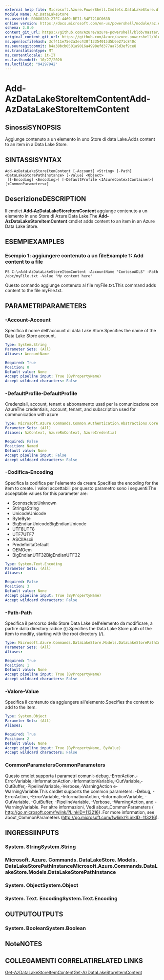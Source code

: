```yaml
---
external help file: Microsoft.Azure.PowerShell.Cmdlets.DataLakeStore.dll-Help.xml
Module Name: Az.DataLakeStore
ms.assetid: B008028D-27FC-4469-BE71-54F7218C068B
online version: https://docs.microsoft.com/en-us/powershell/module/az.datalakestore/add-azdatalakestoreitemcontent
schema: 2.0.0
content_git_url: https://github.com/Azure/azure-powershell/blob/master/src/DataLakeStore/DataLakeStore/help/Add-AzDataLakeStoreItemContent.md
original_content_git_url: https://github.com/Azure/azure-powershell/blob/master/src/DataLakeStore/DataLakeStore/help/Add-AzDataLakeStoreItemContent.md
ms.openlocfilehash: 3cf411e75e2a3ec430f13354015d5b6e271c840c
ms.sourcegitcommit: b4a38bcb0501a9016a4998efd377aa75d3ef9ce8
ms.translationtype: MT
ms.contentlocale: it-IT
ms.lasthandoff: 10/27/2020
ms.locfileid: "94297942"
---
```

# <span data-ttu-id="56f77-101">Add-AzDataLakeStoreItemContent</span><span class="sxs-lookup"><span data-stu-id="56f77-101">Add-AzDataLakeStoreItemContent</span></span>

## <span data-ttu-id="56f77-102">Sinossi</span><span class="sxs-lookup"><span data-stu-id="56f77-102">SYNOPSIS</span></span>
<span data-ttu-id="56f77-103">Aggiunge contenuto a un elemento in uno Store di data Lake.</span><span class="sxs-lookup"><span data-stu-id="56f77-103">Adds content to an item in a Data Lake Store.</span></span>

## <span data-ttu-id="56f77-104">SINTASSI</span><span class="sxs-lookup"><span data-stu-id="56f77-104">SYNTAX</span></span>

```
Add-AzDataLakeStoreItemContent [-Account] <String> [-Path] <DataLakeStorePathInstance> [-Value] <Object>
 [[-Encoding] <Encoding>] [-DefaultProfile <IAzureContextContainer>] [<CommonParameters>]
```

## <span data-ttu-id="56f77-105">Descrizione</span><span class="sxs-lookup"><span data-stu-id="56f77-105">DESCRIPTION</span></span>
<span data-ttu-id="56f77-106">Il cmdlet **Add-AzDataLakeStoreItemContent** aggiunge contenuto a un elemento in uno Store di Azure Data Lake.</span><span class="sxs-lookup"><span data-stu-id="56f77-106">The **Add-AzDataLakeStoreItemContent** cmdlet adds content to an item in an Azure Data Lake Store.</span></span>

## <span data-ttu-id="56f77-107">ESEMPI</span><span class="sxs-lookup"><span data-stu-id="56f77-107">EXAMPLES</span></span>

### <span data-ttu-id="56f77-108">Esempio 1: aggiungere contenuto a un file</span><span class="sxs-lookup"><span data-stu-id="56f77-108">Example 1: Add content to a file</span></span>
```
PS C:\>Add-AzDataLakeStoreItemContent -AccountName "ContosoADLS" -Path /abc/myFile.txt -Value "My content here"
```

<span data-ttu-id="56f77-109">Questo comando aggiunge contenuto al file myFile.txt.</span><span class="sxs-lookup"><span data-stu-id="56f77-109">This command adds content to the file myFile.txt.</span></span>

## <span data-ttu-id="56f77-110">PARAMETRI</span><span class="sxs-lookup"><span data-stu-id="56f77-110">PARAMETERS</span></span>

### <span data-ttu-id="56f77-111">-Account</span><span class="sxs-lookup"><span data-stu-id="56f77-111">-Account</span></span>
<span data-ttu-id="56f77-112">Specifica il nome dell'account di data Lake Store.</span><span class="sxs-lookup"><span data-stu-id="56f77-112">Specifies the name of the Data Lake Store account.</span></span>

```yaml
Type: System.String
Parameter Sets: (All)
Aliases: AccountName

Required: True
Position: 0
Default value: None
Accept pipeline input: True (ByPropertyName)
Accept wildcard characters: False
```

### <span data-ttu-id="56f77-113">-DefaultProfile</span><span class="sxs-lookup"><span data-stu-id="56f77-113">-DefaultProfile</span></span>
<span data-ttu-id="56f77-114">Credenziali, account, tenant e abbonamento usati per la comunicazione con Azure</span><span class="sxs-lookup"><span data-stu-id="56f77-114">The credentials, account, tenant, and subscription used for communication with azure</span></span>

```yaml
Type: Microsoft.Azure.Commands.Common.Authentication.Abstractions.Core.IAzureContextContainer
Parameter Sets: (All)
Aliases: AzContext, AzureRmContext, AzureCredential

Required: False
Position: Named
Default value: None
Accept pipeline input: False
Accept wildcard characters: False
```

### <span data-ttu-id="56f77-115">-Codifica</span><span class="sxs-lookup"><span data-stu-id="56f77-115">-Encoding</span></span>
<span data-ttu-id="56f77-116">Specifica la codifica per l'elemento da creare.</span><span class="sxs-lookup"><span data-stu-id="56f77-116">Specifies the encoding for the item to create.</span></span>
<span data-ttu-id="56f77-117">I valori accettabili per questo parametro sono i seguenti:</span><span class="sxs-lookup"><span data-stu-id="56f77-117">The acceptable values for this parameter are:</span></span>
- <span data-ttu-id="56f77-118">Sconosciuto</span><span class="sxs-lookup"><span data-stu-id="56f77-118">Unknown</span></span>
- <span data-ttu-id="56f77-119">Stringa</span><span class="sxs-lookup"><span data-stu-id="56f77-119">String</span></span>
- <span data-ttu-id="56f77-120">Unicode</span><span class="sxs-lookup"><span data-stu-id="56f77-120">Unicode</span></span>
- <span data-ttu-id="56f77-121">Byte</span><span class="sxs-lookup"><span data-stu-id="56f77-121">Byte</span></span>
- <span data-ttu-id="56f77-122">BigEndianUnicode</span><span class="sxs-lookup"><span data-stu-id="56f77-122">BigEndianUnicode</span></span>
- <span data-ttu-id="56f77-123">UTF8</span><span class="sxs-lookup"><span data-stu-id="56f77-123">UTF8</span></span>
- <span data-ttu-id="56f77-124">UTF7</span><span class="sxs-lookup"><span data-stu-id="56f77-124">UTF7</span></span>
- <span data-ttu-id="56f77-125">ASCII</span><span class="sxs-lookup"><span data-stu-id="56f77-125">Ascii</span></span>
- <span data-ttu-id="56f77-126">Predefinita</span><span class="sxs-lookup"><span data-stu-id="56f77-126">Default</span></span>
- <span data-ttu-id="56f77-127">OEM</span><span class="sxs-lookup"><span data-stu-id="56f77-127">Oem</span></span>
- <span data-ttu-id="56f77-128">BigEndianUTF32</span><span class="sxs-lookup"><span data-stu-id="56f77-128">BigEndianUTF32</span></span>

```yaml
Type: System.Text.Encoding
Parameter Sets: (All)
Aliases:

Required: False
Position: 3
Default value: None
Accept pipeline input: True (ByPropertyName)
Accept wildcard characters: False
```

### <span data-ttu-id="56f77-129">-Path</span><span class="sxs-lookup"><span data-stu-id="56f77-129">-Path</span></span>
<span data-ttu-id="56f77-130">Specifica il percorso dello Store Data Lake dell'elemento da modificare, a partire dalla directory radice (/).</span><span class="sxs-lookup"><span data-stu-id="56f77-130">Specifies the Data Lake Store path of the item to modify, starting with the root directory (/).</span></span>

```yaml
Type: Microsoft.Azure.Commands.DataLakeStore.Models.DataLakeStorePathInstance
Parameter Sets: (All)
Aliases:

Required: True
Position: 1
Default value: None
Accept pipeline input: True (ByPropertyName)
Accept wildcard characters: False
```

### <span data-ttu-id="56f77-131">-Valore</span><span class="sxs-lookup"><span data-stu-id="56f77-131">-Value</span></span>
<span data-ttu-id="56f77-132">Specifica il contenuto da aggiungere all'elemento.</span><span class="sxs-lookup"><span data-stu-id="56f77-132">Specifies the content to add to the item.</span></span>

```yaml
Type: System.Object
Parameter Sets: (All)
Aliases:

Required: True
Position: 2
Default value: None
Accept pipeline input: True (ByPropertyName, ByValue)
Accept wildcard characters: False
```

### <span data-ttu-id="56f77-133">CommonParameters</span><span class="sxs-lookup"><span data-stu-id="56f77-133">CommonParameters</span></span>
<span data-ttu-id="56f77-134">Questo cmdlet supporta i parametri comuni:-debug,-ErrorAction,-ErrorVariable,-InformationAction,-InformationVariable,-OutVariable,-OutBuffer,-PipelineVariable,-Verbose,-WarningAction e-WarningVariable.</span><span class="sxs-lookup"><span data-stu-id="56f77-134">This cmdlet supports the common parameters: -Debug, -ErrorAction, -ErrorVariable, -InformationAction, -InformationVariable, -OutVariable, -OutBuffer, -PipelineVariable, -Verbose, -WarningAction, and -WarningVariable.</span></span> <span data-ttu-id="56f77-135">Per altre informazioni, Vedi about_CommonParameters ( http://go.microsoft.com/fwlink/?LinkID=113216) .</span><span class="sxs-lookup"><span data-stu-id="56f77-135">For more information, see about_CommonParameters (http://go.microsoft.com/fwlink/?LinkID=113216).</span></span>

## <span data-ttu-id="56f77-136">INGRESSI</span><span class="sxs-lookup"><span data-stu-id="56f77-136">INPUTS</span></span>

### <span data-ttu-id="56f77-137">System. String</span><span class="sxs-lookup"><span data-stu-id="56f77-137">System.String</span></span>

### <span data-ttu-id="56f77-138">Microsoft. Azure. Commands. DataLakeStore. Models. DataLakeStorePathInstance</span><span class="sxs-lookup"><span data-stu-id="56f77-138">Microsoft.Azure.Commands.DataLakeStore.Models.DataLakeStorePathInstance</span></span>

### <span data-ttu-id="56f77-139">System. Object</span><span class="sxs-lookup"><span data-stu-id="56f77-139">System.Object</span></span>

### <span data-ttu-id="56f77-140">System. Text. Encoding</span><span class="sxs-lookup"><span data-stu-id="56f77-140">System.Text.Encoding</span></span>

## <span data-ttu-id="56f77-141">OUTPUT</span><span class="sxs-lookup"><span data-stu-id="56f77-141">OUTPUTS</span></span>

### <span data-ttu-id="56f77-142">System. Boolean</span><span class="sxs-lookup"><span data-stu-id="56f77-142">System.Boolean</span></span>

## <span data-ttu-id="56f77-143">Note</span><span class="sxs-lookup"><span data-stu-id="56f77-143">NOTES</span></span>

## <span data-ttu-id="56f77-144">COLLEGAMENTI CORRELATI</span><span class="sxs-lookup"><span data-stu-id="56f77-144">RELATED LINKS</span></span>

[<span data-ttu-id="56f77-145">Get-AzDataLakeStoreItemContent</span><span class="sxs-lookup"><span data-stu-id="56f77-145">Get-AzDataLakeStoreItemContent</span></span>](./Get-AzDataLakeStoreItemContent.md)


